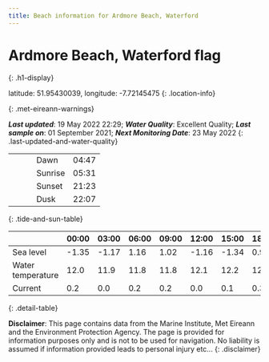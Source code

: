 ```yaml
---
title: Beach information for Ardmore Beach, Waterford
---
```

# Ardmore Beach, Waterford <span class="material-icons blue-flag" alt="This a Blue Flag beach">flag</span>
{: .h1-display}

latitude: 51.95430039, longitude: -7.72145475
{: .location-info}


{: .met-eireann-warnings}

___Last updated___: 19 May 2022 22:29; ___Water Quality___: Excellent Quality;
___Last sample on___: 01 September 2021; ___Next Monitoring Date___: 23 May 2022
{: .last-updated-and-water-quality}

|   |   |   |   |   |
|---|---|---|---|---|
|   |   |   | Dawn  | 04:47 |
|   |   |   | Sunrise  | 05:31 |
|   |   |   | Sunset  | 21:23 |
|   |   |   | Dusk  | 22:07 |
{: .tide-and-sun-table}

<div></div>

| | 00:00 | 03:00 | 06:00 | 09:00 | 12:00 | 15:00 | 18:00 | 21:00 |
|---|---|---|---|---|---|---|---|---|
| Sea level | -1.35 | -1.17 | 1.16 | 1.02| -1.16 | -1.34 | 0.96 | 1.29 |
| Water temperature | 12.0 | 11.9 | 11.8 | 11.8 | 12.1 | 12.2 | 12.2 | 12.2 |
| Current | 0.2 | 0.0 | 0.2 | 0.2 | 0.0| 0.1 | 0.3 | 0.3 |
{: .detail-table}

__Disclaimer__: This page contains data from the Marine Institute,
Met Eireann and the Environment Protection Agency. The page is provided for
information purposes only and is not to be used for navigation. No liability
is assumed if information provided leads to personal injury etc...
{: .disclaimer}